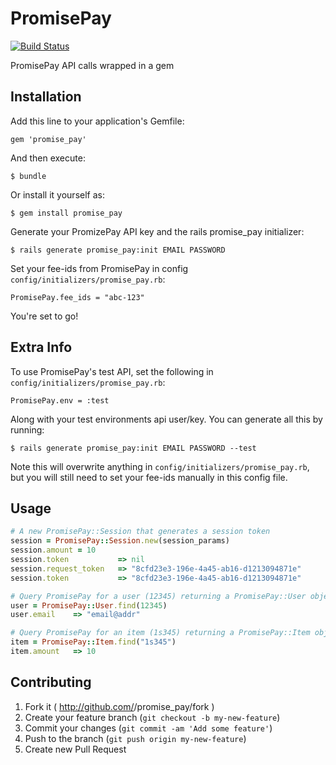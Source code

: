 # PromisePay

[![Build Status](https://travis-ci.org/iamliamnorton/promise_pay.svg?branch=master)](https://travis-ci.org/iamliamnorton/promise_pay)

PromisePay API calls wrapped in a gem

## Installation

Add this line to your application's Gemfile:

    gem 'promise_pay'

And then execute:

    $ bundle

Or install it yourself as:

    $ gem install promise_pay

Generate your PromizePay API key and the rails promise_pay initializer:

    $ rails generate promise_pay:init EMAIL PASSWORD

Set your fee-ids from PromisePay in config `config/initializers/promise_pay.rb`:

    PromisePay.fee_ids = "abc-123"

You're set to go!

## Extra Info

To use PromisePay's test API, set the following in `config/initializers/promise_pay.rb`:

    PromisePay.env = :test

Along with your test environments api user/key. You can generate all this by running:

    $ rails generate promise_pay:init EMAIL PASSWORD --test

Note this will overwrite anything in `config/initializers/promise_pay.rb`, but you will still need to set your fee-ids manually in this config file.

## Usage

```ruby
# A new PromisePay::Session that generates a session token
session = PromisePay::Session.new(session_params)
session.amount = 10
session.token           => nil
session.request_token   => "8cfd23e3-196e-4a45-ab16-d1213094871e"
session.token           => "8cfd23e3-196e-4a45-ab16-d1213094871e"

# Query PromisePay for a user (12345) returning a PromisePay::User object
user = PromisePay::User.find(12345)
user.email    => "email@addr"

# Query PromisePay for an item (1s345) returning a PromisePay::Item object
item = PromisePay::Item.find("1s345")
item.amount   => 10

```

## Contributing

1. Fork it ( http://github.com/<my-github-username>/promise_pay/fork )
2. Create your feature branch (`git checkout -b my-new-feature`)
3. Commit your changes (`git commit -am 'Add some feature'`)
4. Push to the branch (`git push origin my-new-feature`)
5. Create new Pull Request

